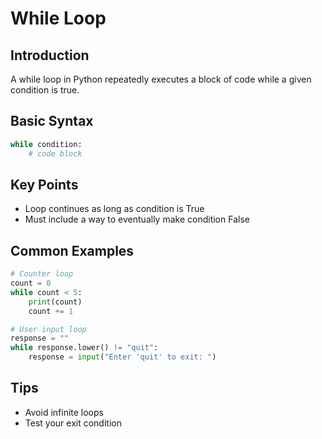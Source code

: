 # While Loop

## Introduction
A while loop in Python repeatedly executes a block of code while a given condition is true.

## Basic Syntax
```python
while condition:
    # code block
```

## Key Points
- Loop continues as long as condition is True
- Must include a way to eventually make condition False

## Common Examples
```python
# Counter loop
count = 0
while count < 5:
    print(count)
    count += 1

# User input loop
response = ""
while response.lower() != "quit":
    response = input("Enter 'quit' to exit: ")
```

## Tips
- Avoid infinite loops
- Test your exit condition